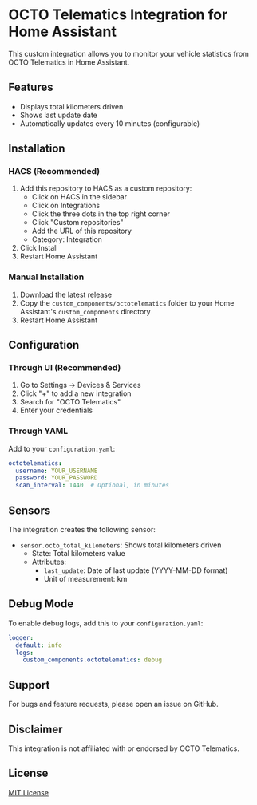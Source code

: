 # OCTO Telematics Integration for Home Assistant

This custom integration allows you to monitor your vehicle statistics from OCTO Telematics in Home Assistant.

## Features

- Displays total kilometers driven
- Shows last update date
- Automatically updates every 10 minutes (configurable)

## Installation

### HACS (Recommended)
1. Add this repository to HACS as a custom repository:
    - Click on HACS in the sidebar
    - Click on Integrations
    - Click the three dots in the top right corner
    - Click "Custom repositories"
    - Add the URL of this repository
    - Category: Integration
2. Click Install
3. Restart Home Assistant

### Manual Installation
1. Download the latest release
2. Copy the `custom_components/octotelematics` folder to your Home Assistant's `custom_components` directory
3. Restart Home Assistant

## Configuration

### Through UI (Recommended)
1. Go to Settings -> Devices & Services
2. Click "+" to add a new integration
3. Search for "OCTO Telematics"
4. Enter your credentials

### Through YAML
Add to your `configuration.yaml`:

```yaml
octotelematics:
  username: YOUR_USERNAME
  password: YOUR_PASSWORD
  scan_interval: 1440  # Optional, in minutes
```

## Sensors

The integration creates the following sensor:

- `sensor.octo_total_kilometers`: Shows total kilometers driven
  - State: Total kilometers value
  - Attributes:
    - `last_update`: Date of last update (YYYY-MM-DD format)
    - Unit of measurement: km

## Debug Mode

To enable debug logs, add this to your `configuration.yaml`:

```yaml
logger:
  default: info
  logs:
    custom_components.octotelematics: debug
```

## Support

For bugs and feature requests, please open an issue on GitHub.

## Disclaimer

This integration is not affiliated with or endorsed by OCTO Telematics.

## License

[MIT License](LICENSE)